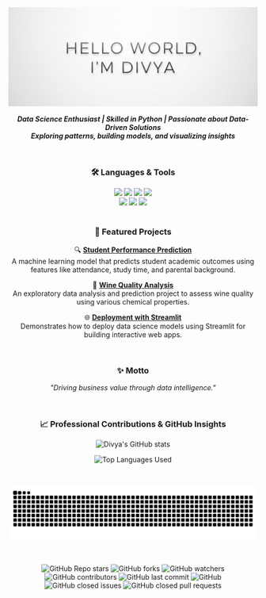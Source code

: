 <p align="center">
  <img src="https://github.com/Divya-TechInsights/Divya-TechInsights/blob/main/Image.png" 
       alt="Hi, I am Divya" 
       width="800px" 
       height="200px" 
       style="object-fit: cover;" />
</p>




<div align="center">

  <strong><em>Data Science Enthusiast | Skilled in Python | Passionate about Data-Driven Solutions</em></strong><br>
  <strong><em>Exploring patterns, building models, and visualizing insights</em></strong>

<br>
</div>





<h3 align="center">🛠️ Languages & Tools</h3> 

<div align="center">

  <img src="https://img.shields.io/badge/Python-3776AB?style=for-the-badge&logo=python&logoColor=white">
  <img src="https://img.shields.io/badge/Pandas-150458?style=for-the-badge&logo=pandas&logoColor=white">
  <img src="https://img.shields.io/badge/NumPy-013243?style=for-the-badge&logo=numpy&logoColor=white">
  <img src="https://img.shields.io/badge/scikit--learn-F7931E?style=for-the-badge&logo=scikit-learn&logoColor=white"> <br>
  <img src="https://img.shields.io/badge/Matplotlib-206C8B?style=for-the-badge&logo=plotly&logoColor=white">
  <img src="https://img.shields.io/badge/Seaborn-3C4E6A?style=for-the-badge">
  <img src="https://img.shields.io/badge/Streamlit-FF4B4B?style=for-the-badge&logo=streamlit&logoColor=white">

</div>

<br>





<h3 align="center">🚀 Featured Projects</h3>

<div align="center">

 🔍 **[Student Performance Prediction](https://github.com/Divya-TechInsights/Student_Performance_Prediction)**  
  A machine learning model that predicts student academic outcomes using features like attendance, study time, and parental background.

 🍷 **[Wine Quality Analysis](https://github.com/Divya-TechInsights/Wine_Quality_Analysis)**  
  An exploratory data analysis and prediction project to assess wine quality using various chemical properties.

 🌐 **[Deployment with Streamlit](https://github.com/Divya-TechInsights/Deployment_Streamlit)**  
  Demonstrates how to deploy data science models using Streamlit for building interactive web apps.

</div>

<br>





<h3 align="center">✨ Motto</h3> 
<p align="center"><em>"Driving business value through data intelligence."</em></p>

</div>

<br>




<h3 align="center">📈 Professional Contributions & GitHub Insights</h3>

<p align="center">
  <img src="https://github-readme-stats.vercel.app/api?username=Divya-TechInsights&show_icons=true&theme=tokyonight&hide_border=true&border_radius=12&include_all_commits=true&cache_bust=1" alt="Divya's GitHub stats" />
</p>

<p align="center">
  <img src="https://github-readme-stats.vercel.app/api/top-langs/?username=Divya-TechInsights&layout=compact&theme=tokyonight&hide_border=true&border_radius=12&cache_bust=1" alt="Top Languages Used" />
</p>



<br>




![GitHub Contribution Snake](https://github.com/Divya-TechInsights/Divya-TechInsights/blob/main/Github_Contributions.svg)

<br>




<p align="center">
  <img alt="GitHub Repo stars" src="https://img.shields.io/github/stars/Divya-TechInsights/Divya-TechInsights?style=flat-square">
  <img alt="GitHub forks" src="https://img.shields.io/github/forks/Divya-TechInsights/Divya-TechInsights?style=flat-square">
  <img alt="GitHub watchers" src="https://img.shields.io/github/watchers/Divya-TechInsights/Divya-TechInsights?style=flat-square">
  <img alt="GitHub contributors" src="https://img.shields.io/github/contributors/Divya-TechInsights/Divya-TechInsights?color=blue&style=flat-square">
  <img alt="GitHub last commit" src="https://img.shields.io/github/last-commit/Divya-TechInsights/Divya-TechInsights?color=blue&style=flat-square">
  <img alt="GitHub" src="https://img.shields.io/github/license/Divya-TechInsights/Divya-TechInsights?color=blue&style=flat-square">
  <img alt="GitHub closed issues" src="https://img.shields.io/github/issues-closed/Divya-TechInsights/Divya-TechInsights?color=blue&style=flat-square">
  <img alt="GitHub closed pull requests" src="https://img.shields.io/github/issues-pr-closed/Divya-TechInsights/Divya-TechInsights?color=blue&style=flat-square">
</p>





